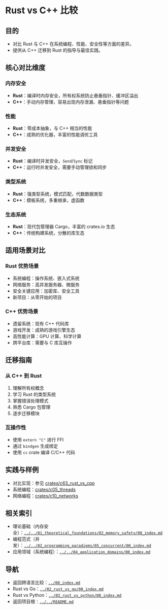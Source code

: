 # Rust vs C++ 比较

## 目的

- 对比 Rust 与 C++ 在系统编程、性能、安全性等方面的差异。
- 提供从 C++ 迁移到 Rust 的指导与最佳实践。

## 核心对比维度

### 内存安全

- **Rust**：编译时内存安全，所有权系统防止悬垂指针、缓冲区溢出
- **C++**：手动内存管理，容易出现内存泄漏、悬垂指针等问题

### 性能

- **Rust**：零成本抽象，与 C++ 相当的性能
- **C++**：成熟的优化器，丰富的性能调优工具

### 并发安全

- **Rust**：编译时并发安全，`Send`/`Sync` 标记
- **C++**：运行时并发安全，需要手动管理锁和同步

### 类型系统

- **Rust**：强类型系统，模式匹配，代数数据类型
- **C++**：模板系统，多重继承，虚函数

### 生态系统

- **Rust**：现代包管理器 Cargo，丰富的 crates.io 生态
- **C++**：传统构建系统，分散的库生态

## 适用场景对比

### Rust 优势场景

- 系统编程：操作系统、嵌入式系统
- 网络服务：高并发服务器、微服务
- 安全关键应用：加密库、安全工具
- 新项目：从零开始的项目

### C++ 优势场景

- 遗留系统：现有 C++ 代码库
- 游戏开发：成熟的游戏引擎生态
- 高性能计算：GPU 计算、科学计算
- 跨平台库：需要与 C 库互操作

## 迁移指南

### 从 C++ 到 Rust

1. 理解所有权概念
2. 学习 Rust 的类型系统
3. 掌握错误处理模式
4. 熟悉 Cargo 包管理
5. 逐步迁移模块

### 互操作性

- 使用 `extern "C"` 进行 FFI
- 通过 `bindgen` 生成绑定
- 使用 `cc` crate 编译 C/C++ 代码

## 实践与样例

- 对比实现：参见 [crates/c63_rust_vs_cpp](../../../crates/c63_rust_vs_cpp/)
- 系统编程：[crates/c05_threads](../../../crates/c05_threads/)
- 网络编程：[crates/c10_networks](../../../crates/c10_networks/)

## 相关索引

- 理论基础（内存安全）：[`../../01_theoretical_foundations/02_memory_safety/00_index.md`](../../01_theoretical_foundations/02_memory_safety/00_index.md)
- 编程范式（并发）：[`../../02_programming_paradigms/05_concurrent/00_index.md`](../../02_programming_paradigms/05_concurrent/00_index.md)
- 应用领域（系统编程）：[`../../04_application_domains/00_index.md`](../../04_application_domains/00_index.md)

## 导航

- 返回跨语言比较：[`../00_index.md`](../00_index.md)
- Rust vs Go：[`../02_rust_vs_go/00_index.md`](../02_rust_vs_go/00_index.md)
- Rust vs Python：[`../03_rust_vs_python/00_index.md`](../03_rust_vs_python/00_index.md)
- 返回项目根：[`../../README.md`](../../README.md)
